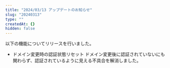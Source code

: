 ```yaml
---
title: "2024/03/13 アップデートのお知らせ"
slug: "20240313"
type: ""
createdAt: {}
hidden: false
---
```


以下の機能についてリリースを行いました。

- ドメイン変更時の認証状態リセット
  ドメイン変更後に認証されていないにも関わらず、認証されているように見える不具合を解消しました。
